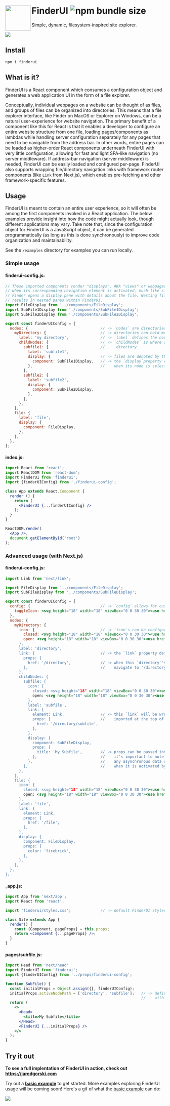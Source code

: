 # FinderUI ![npm bundle size](https://img.shields.io/bundlephobia/min/finderui.svg) <img align="left" height="80" src="https://raw.githubusercontent.com/jaredgorski/FinderUI/master/.media/finderui_80.png">
Simple, dynamic, filesystem-inspired site explorer.

![](https://raw.githubusercontent.com/jaredgorski/FinderUI/master/.media/finderui_screenshot_1.png)

## Install
```
npm i finderui
```

## What is it?
FinderUI is a React component which consumes a configuration object and generates a web application UI in the form of a file explorer. 

Conceptually, individual webpages on a website can be thought of as files, and groups of files can be organized into directories. This means that a file explorer interface, like Finder on MacOS or Explorer on Windows, can be a natural user-experience for website navigation. The primary benefit of a component like this for React is that it enables a developer to configure an entire website structure from one file, loading pages/components as lambdas while handling server configuration separately for any pages that need to be navigable from the address bar. In other words, entire pages can be loaded as higher-order React components underneath FinderUI with very little configuration, allowing for fast and light SPA-like navigation (no server middleware). If address-bar navigation (server middleware) is needed, FinderUI can be easily loaded and configured per-page. FinderUI also supports wrapping file/directory navigation links with framework router components (like `Link` from Next.js), which enables pre-fetching and other framework-specific features.

## Usage
FinderUI is meant to contain an entire user experience, so it will often be among the first components invoked in a React application. The below examples provide insight into how the code might actually look, though different applications may vary. Take note that, since the configuration object for FinderUI is a JavaScript object, it can be generated programmatically (as long as this is done synchronously) to improve code organization and maintainability.

See the `/examples` directory for examples you can run locally.

### Simple usage
#### finderui-config.js:
```js
// These imported components render "displays", AKA "views" or webpages. A display is loaded by FinderUI 
// when its corresponding navigation element is activated, much like single-clicking a file in MacOS' 
// Finder opens a display pane with details about the file. Nesting files in directories (via `childNodes`) 
// results in nested panes within FinderUI.
import FileDisplay from '../components/FileDisplay';
import SubFile1Display from './components/SubFile1Display';
import SubFile2Display from './components/SubFile2Display';

export const finderUIConfig = {
  nodes: {                                // -> `nodes` are directories and files
    myDirectory: {                        // -> directories can hold multiple directories and/or files within them
      label: 'my directory',              // -> `label` defines the node's title in FinderUI
      childNodes: {                       // -> `childNodes` is where sub-directories/files are defined for a given
        subfile1: {                       //     directory
          label: 'subfile1',
          display: {                      // -> files are denoted by the lack of `childNodes` and the presence of `display`
            component: SubFile1Display,   // -> the `display`property can load an imported component (class or function) 
          },                              //    when its node is selected
        },
        subfile2: {
          label: 'subfile2',
          display: {
            component: SubFile2Display,
          },
        },
      },
    },
    file: {
      label: 'file',
      display: {
        component: FileDisplay,
      },
    },
  },
};
```

#### index.js:
```jsx
import React from 'react';
import ReactDOM from 'react-dom';
import FinderUI from 'finderui';
import {finderUIConfig} from './finderui-config';

class App extends React.Component {
  render () {
    return (
      <FinderUI {...finderUIConfig} />
    );
  }
}

ReactDOM.render(
  <App />,
  document.getElementById('root')
);
```

### Advanced usage (with Next.js)
#### finderui-config.js:
```jsx
import Link from 'next/link';

import FileDisplay from '../components/FileDisplay';
import SubFileDisplay from '../components/SubFileDisplay';

export const finderUIConfig = {
  config: {                               // -> `config` allows for customizing global FinderUI settings
    toggleIcon: <svg height="18" width="18" viewBox="0 0 30 30"><use href="/static/toggle-icon.svg"></use></svg>,
  },
  nodes: {
    myDirectory: {
      icon: {                             // -> `icon`s can be configured to denote open or closed directories and files
        closed: <svg height="18" width="18" viewBox="0 0 30 30"><use href="/static/closed-icon.svg"></use></svg>,
        open: <svg height="18" width="18" viewBox="0 0 30 30"><use href="/static/open-icon.svg></use></svg>,
      },
      label: 'directory',
      link: {                             // -> the `link` property defines the props/attributes of a node's anchor element
        props: {
          href: '/directory',             // -> when this `directory`'s item in FinderUI is clicked, the browser will 
        },                                //    navigate to '/directory'
      },
      childNodes: {
        subfile: {
          icon: {
            closed: <svg height="18" width="18" viewBox="0 0 30 30"><use href="/static/closed-icon.svg"></use></svg>,
            open: <svg height="18" width="18" viewBox="0 0 30 30"><use href="/static/open-icon.svg></use></svg>,
          },
          label: 'subfile',
          link: {
            element: Link,                // -> this `link` will be wrapped by the `Link` routing element from Next.js 
            props: {                      //    imported at the top of this document, allowing for pre-fetching
              href: '/directory/subfile',
            },
          },
          display: {
            component: SubFileDisplay,
            props: {
              title: 'My Subfile',        // -> props can be passed into the display component from FinderUI, though 
            },                            //    it's important to note that FinderUI only supports synchronous behavior.
          },                              //    any asynchronous data can be loaded and managed on the component itself 
        },                                //    when it is activated by FinderUI
      },
    },
    file: {
      icon: {
        closed: <svg height="18" width="18" viewBox="0 0 30 30"><use href="/static/closed-icon.svg"></use></svg>,
        open: <svg height="18" width="18" viewBox="0 0 30 30"><use href="/static/open-icon.svg></use></svg>,
      },
      label: 'file',
      link: {
        element: Link,
        props: {
          href: '/file',
        },
      },
      display: {
        component: FileDisplay,
        props: {
          color: 'firebrick',
        },
      },
    },
  },
};
```

#### _app.js:
```jsx
import App from 'next/app';
import React from 'react';

import 'finderui/styles.css';             // -> default FinderUI stylesheet exists in the root of the module

class Site extends App {
  render() {
    const {Component, pageProps} = this.props;
    return <Component {...pageProps} />;
  }
}
```

#### pages/subfile.js:
```jsx
import Head from 'next/head'
import FinderUI from 'finderui';
import {finderUIConfig} from '../props/finderui-config';

function SubFile() {
  const initialProps = Object.assign({}, finderUIConfig);
  initialProps.activeNodePath = ['directory', 'subfile'];   // -> defines the active filepath 
                                                            //    within FinderUI for this page
  return (
    <>
      <Head>
        <title>My Subfile</title>
      </Head>
      <FinderUI {...initialProps} />
    </>
  );
}
```

## Try it out
**To see a full implentation of FinderUI in action, check out https://jaredgorski.com**

Try out a [**basic example**](https://github.com/jaredgorski/FinderUI/tree/master/examples/basic) to get started. More examples exploring FinderUI usage will be coming soon! Here's a gif of what the [basic example](https://github.com/jaredgorski/FinderUI/tree/master/examples/basic) can do:

![](https://raw.githubusercontent.com/jaredgorski/FinderUI/master/examples/basic/.media/finderui_basic_demo.gif)
